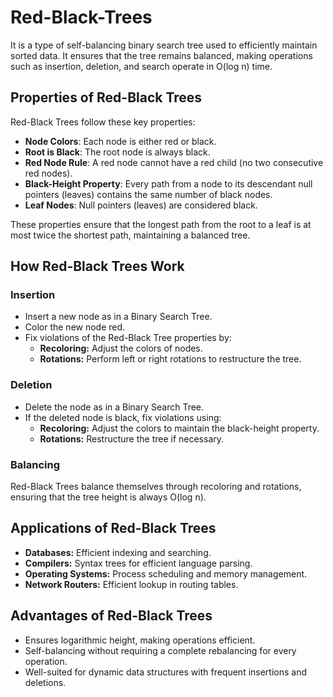 # Red-Black-Trees
It is a type of self-balancing binary search tree used to efficiently maintain sorted data. It ensures that the tree remains balanced, making operations such as insertion, deletion, and search operate in O(log n) time.

## Properties of Red-Black Trees
Red-Black Trees follow these key properties:
- **Node Colors**: Each node is either red or black.
- **Root is Black**: The root node is always black.
- **Red Node Rule**: A red node cannot have a red child (no two consecutive red nodes).
- **Black-Height Property**: Every path from a node to its descendant null pointers (leaves) contains the same number of black nodes.
- **Leaf Nodes**: Null pointers (leaves) are considered black.

These properties ensure that the longest path from the root to a leaf is at most twice the shortest path, maintaining a balanced tree.

## How Red-Black Trees Work
### Insertion
- Insert a new node as in a Binary Search Tree.
- Color the new node red.
- Fix violations of the Red-Black Tree properties by:
   - **Recoloring:** Adjust the colors of nodes.
   - **Rotations:** Perform left or right rotations to restructure the tree.

### Deletion
- Delete the node as in a Binary Search Tree.
- If the deleted node is black, fix violations using:
   - **Recoloring:** Adjust the colors to maintain the black-height property.
   - **Rotations:** Restructure the tree if necessary.

### Balancing
Red-Black Trees balance themselves through recoloring and rotations, ensuring that the tree height is always O(log n).

## Applications of Red-Black Trees
- **Databases:** Efficient indexing and searching.
- **Compilers:** Syntax trees for efficient language parsing.
- **Operating Systems:** Process scheduling and memory management.
- **Network Routers:** Efficient lookup in routing tables.

## Advantages of Red-Black Trees
- Ensures logarithmic height, making operations efficient.
- Self-balancing without requiring a complete rebalancing for every operation.
- Well-suited for dynamic data structures with frequent insertions and deletions.
